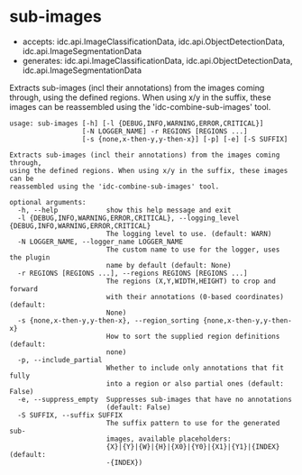 # sub-images

* accepts: idc.api.ImageClassificationData, idc.api.ObjectDetectionData, idc.api.ImageSegmentationData
* generates: idc.api.ImageClassificationData, idc.api.ObjectDetectionData, idc.api.ImageSegmentationData

Extracts sub-images (incl their annotations) from the images coming through, using the defined regions. When using x/y in the suffix, these images can be reassembled using the 'idc-combine-sub-images' tool.

```
usage: sub-images [-h] [-l {DEBUG,INFO,WARNING,ERROR,CRITICAL}]
                  [-N LOGGER_NAME] -r REGIONS [REGIONS ...]
                  [-s {none,x-then-y,y-then-x}] [-p] [-e] [-S SUFFIX]

Extracts sub-images (incl their annotations) from the images coming through,
using the defined regions. When using x/y in the suffix, these images can be
reassembled using the 'idc-combine-sub-images' tool.

optional arguments:
  -h, --help            show this help message and exit
  -l {DEBUG,INFO,WARNING,ERROR,CRITICAL}, --logging_level {DEBUG,INFO,WARNING,ERROR,CRITICAL}
                        The logging level to use. (default: WARN)
  -N LOGGER_NAME, --logger_name LOGGER_NAME
                        The custom name to use for the logger, uses the plugin
                        name by default (default: None)
  -r REGIONS [REGIONS ...], --regions REGIONS [REGIONS ...]
                        The regions (X,Y,WIDTH,HEIGHT) to crop and forward
                        with their annotations (0-based coordinates) (default:
                        None)
  -s {none,x-then-y,y-then-x}, --region_sorting {none,x-then-y,y-then-x}
                        How to sort the supplied region definitions (default:
                        none)
  -p, --include_partial
                        Whether to include only annotations that fit fully
                        into a region or also partial ones (default: False)
  -e, --suppress_empty  Suppresses sub-images that have no annotations
                        (default: False)
  -S SUFFIX, --suffix SUFFIX
                        The suffix pattern to use for the generated sub-
                        images, available placeholders:
                        {X}|{Y}|{W}|{H}|{X0}|{Y0}|{X1}|{Y1}|{INDEX} (default:
                        -{INDEX})
```

